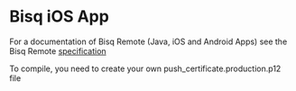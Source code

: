 # Bisq iOS App

For a documentation of Bisq Remote (Java, iOS and Android Apps) see the Bisq Remote [specification](https://github.com/joachimneumann/bisqremote/wiki/Specification)

To compile, you need to create your own push_certificate.production.p12 file
